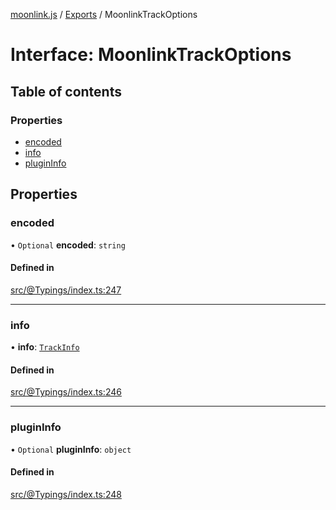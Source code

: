 [moonlink.js](../README.md) / [Exports](../modules.md) / MoonlinkTrackOptions

# Interface: MoonlinkTrackOptions

## Table of contents

### Properties

- [encoded](MoonlinkTrackOptions.md#encoded)
- [info](MoonlinkTrackOptions.md#info)
- [pluginInfo](MoonlinkTrackOptions.md#plugininfo)

## Properties

### encoded

• `Optional` **encoded**: `string`

#### Defined in

[src/@Typings/index.ts:247](https://github.com/Ecliptia/moonlink.js/blob/695a75b/src/@Typings/index.ts#L247)

___

### info

• **info**: [`TrackInfo`](TrackInfo.md)

#### Defined in

[src/@Typings/index.ts:246](https://github.com/Ecliptia/moonlink.js/blob/695a75b/src/@Typings/index.ts#L246)

___

### pluginInfo

• `Optional` **pluginInfo**: `object`

#### Defined in

[src/@Typings/index.ts:248](https://github.com/Ecliptia/moonlink.js/blob/695a75b/src/@Typings/index.ts#L248)
